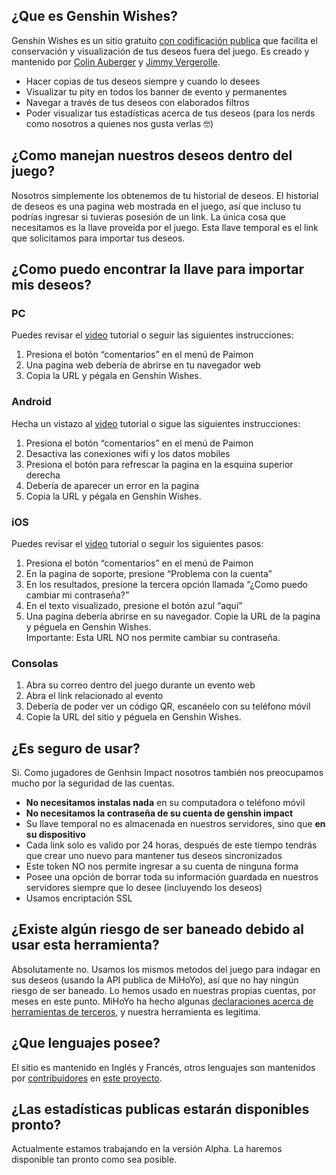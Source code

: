 ## ¿Que es Genshin Wishes?
Genshin Wishes es un sitio gratuito [con codificación publica](https://github.com/genshin-wishes) que facilita el conservación y visualización de tus deseos fuera del juego. Es creado y mantenido por [Colin Auberger](https://www.linkedin.com/in/colin-auberger/) y [Jimmy Vergerolle](https://vergerolle.fr).

- Hacer copias de tus deseos siempre y cuando lo desees
- Visualizar tu pity en todos los banner de evento y permanentes
- Navegar a través de tus deseos con elaborados filtros
- Poder visualizar tus estadísticas acerca de tus deseos (para los nerds como nosotros a quienes nos gusta verlas 🤓)

## ¿Como manejan nuestros deseos dentro del juego?
Nosotros simplemente los obtenemos de tu historial de deseos. El historial de deseos es una pagina web mostrada en el juego, así que incluso tu  podrías ingresar si tuvieras posesión de un link. La única cosa que necesitamos es la llave proveída por el juego. Esta llave temporal es el link que solicitamos para importar tus deseos.

## ¿Como puedo encontrar la llave para importar mis deseos?
### PC
Puedes revisar el [video](https://www.youtube.com/watch?v=a16X0R_rSZc) tutorial o seguir las siguientes instrucciones:
1) Presiona el botón “comentarios” en el menú de Paimon
2) Una pagina web debería de abrirse en tu navegador web
3) Copia la URL y pégala en Genshin Wishes.

### Android
Hecha un vistazo al [video](https://www.youtube.com/watch?v=hok0jCjSrjo) tutorial o sigue las siguientes instrucciones:
1) Presiona el botón “comentarios” en el menú de Paimon
2) Desactiva las conexiones wifi y los datos mobiles
3) Presiona el botón para refrescar la pagina en la esquina superior derecha
4) Debería de aparecer un error en la pagina
5) Copia la URL y pégala en Genshin Wishes.

### iOS
Puedes revisar el  [video](https://www.youtube.com/watch?v=HW8nywx9Tio) tutorial o seguir los siguientes pasos:
1) Presiona el botón “comentarios” en el menú de Paimon
2) En la pagina de soporte, presione “Problema con la cuenta”
3) En los resultados, presione la tercera opción llamada “¿Como puedo cambiar mi contraseña?”
4) En el texto visualizado, presione el botón azul “aquí”
5) Una pagina debería abrirse en su navegador. Copie la URL de la pagina y péguela en Genshin Wishes.  
   Importante: Esta URL NO nos permite cambiar su contraseña.

### Consolas
1) Abra su correo dentro del juego durante un evento web
2) Abra el link relacionado al evento
3) Debería de poder ver un código QR, escanéelo con su teléfono móvil
4) Copie la URL del sitio y péguela en Genshin Wishes.

## ¿Es seguro de usar?
Si. Como jugadores de Genhsin Impact nosotros también nos preocupamos mucho por la seguridad de las cuentas.
- **No necesitamos instalas nada** en su computadora o teléfono móvil
- **No necesitamos la contraseña de su cuenta de genshin impact**
- Su llave temporal no es almacenada en nuestros servidores, sino que **en su dispositivo**
- Cada link solo es valido por 24 horas, después de este tiempo tendrás que crear uno nuevo para mantener tus deseos sincronizados
- Este token NO nos permite ingresar a su cuenta de ninguna forma
- Posee una opción de borrar toda su información guardada en nuestros servidores siempre que lo desee (incluyendo los deseos)
- Usamos encriptación SSL

## ¿Existe algún riesgo de ser baneado debido al usar esta herramienta?
Absolutamente no. Usamos los mismos metodos del juego para indagar en sus deseos (usando la API publica de MiHoYo), así que no hay ningún riesgo de ser baneado. Lo hemos usado en nuestras propias cuentas, por meses en este punto. MiHoYo ha hecho algunas [declaraciones acerca de herramientas de terceros](https://genshin.mihoyo.com/en/news/detail/5763), y nuestra herramienta es legitima.

## ¿Que lenguajes posee?
El sitio es mantenido en Inglés y Francés, otros lenguajes son mantenidos por [contribuidores](https://github.com/genshin-wishes/genshin-wishes-i18n/blob/main/CONTRIBUTORS.md) en [este proyecto](https://github.com/genshin-wishes/genshin-wishes-i18n).

## ¿Las estadísticas publicas estarán disponibles pronto?
Actualmente estamos trabajando en la versión Alpha. La haremos disponible tan pronto como sea posible.
